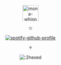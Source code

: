 <div align="center">
  <img alt="mona-whisper" width="50" src="https://github.githubassets.com/images/mona-whisper.gif" />

  ✩

  [![spotify-github-profile](https://spotify-github-profile.vercel.app/api/view?uid=l6871vs6zyzjl45ctubllclc9&cover_image=true&theme=novatorem&show_offline=true&background_color=121212&interchange=true&bar_color=53b14f&bar_color_cover=true)](https://spotify-github-profile.vercel.app/api/view?uid=l6871vs6zyzjl45ctubllclc9&redirect=true)

  ♱

  ![:2hexed](https://count.getloli.com/get/@:2hexed)
</div>
